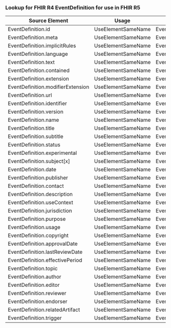 ### Lookup for FHIR R4 EventDefinition for use in FHIR R5

| Source Element | Usage | Target |
| -------------- | ----- | ------ |
| EventDefinition.id | UseElementSameName | EventDefinition.id |
| EventDefinition.meta | UseElementSameName | EventDefinition.meta |
| EventDefinition.implicitRules | UseElementSameName | EventDefinition.implicitRules |
| EventDefinition.language | UseElementSameName | EventDefinition.language |
| EventDefinition.text | UseElementSameName | EventDefinition.text |
| EventDefinition.contained | UseElementSameName | EventDefinition.contained |
| EventDefinition.extension | UseElementSameName | EventDefinition.extension |
| EventDefinition.modifierExtension | UseElementSameName | EventDefinition.modifierExtension |
| EventDefinition.url | UseElementSameName | EventDefinition.url |
| EventDefinition.identifier | UseElementSameName | EventDefinition.identifier |
| EventDefinition.version | UseElementSameName | EventDefinition.version |
| EventDefinition.name | UseElementSameName | EventDefinition.name |
| EventDefinition.title | UseElementSameName | EventDefinition.title |
| EventDefinition.subtitle | UseElementSameName | EventDefinition.subtitle |
| EventDefinition.status | UseElementSameName | EventDefinition.status |
| EventDefinition.experimental | UseElementSameName | EventDefinition.experimental |
| EventDefinition.subject[x] | UseElementSameName | EventDefinition.subject[x] |
| EventDefinition.date | UseElementSameName | EventDefinition.date |
| EventDefinition.publisher | UseElementSameName | EventDefinition.publisher |
| EventDefinition.contact | UseElementSameName | EventDefinition.contact |
| EventDefinition.description | UseElementSameName | EventDefinition.description |
| EventDefinition.useContext | UseElementSameName | EventDefinition.useContext |
| EventDefinition.jurisdiction | UseElementSameName | EventDefinition.jurisdiction |
| EventDefinition.purpose | UseElementSameName | EventDefinition.purpose |
| EventDefinition.usage | UseElementSameName | EventDefinition.usage |
| EventDefinition.copyright | UseElementSameName | EventDefinition.copyright |
| EventDefinition.approvalDate | UseElementSameName | EventDefinition.approvalDate |
| EventDefinition.lastReviewDate | UseElementSameName | EventDefinition.lastReviewDate |
| EventDefinition.effectivePeriod | UseElementSameName | EventDefinition.effectivePeriod |
| EventDefinition.topic | UseElementSameName | EventDefinition.topic |
| EventDefinition.author | UseElementSameName | EventDefinition.author |
| EventDefinition.editor | UseElementSameName | EventDefinition.editor |
| EventDefinition.reviewer | UseElementSameName | EventDefinition.reviewer |
| EventDefinition.endorser | UseElementSameName | EventDefinition.endorser |
| EventDefinition.relatedArtifact | UseElementSameName | EventDefinition.relatedArtifact |
| EventDefinition.trigger | UseElementSameName | EventDefinition.trigger |
